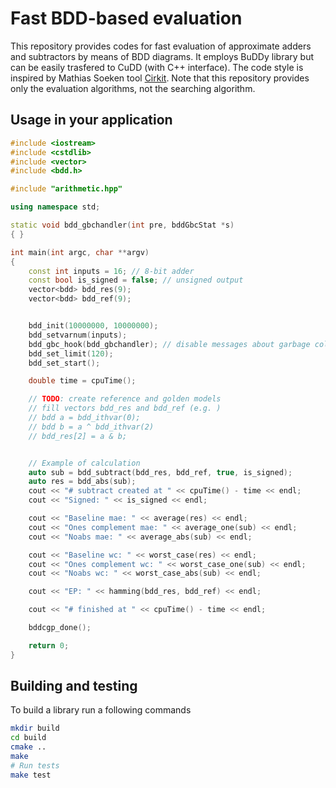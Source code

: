 # Fast BDD-based evaluation
This repository provides codes for fast evaluation of approximate adders and subtractors by means of BDD diagrams. It employs BuDDy library but can be easily trasfered to CuDD (with C++ interface). The code style is inspired by Mathias Soeken tool [Cirkit](https://github.com/msoeken/cirkit). Note that this repository provides only the evaluation algorithms, not the searching algorithm.


## Usage in your application
```c++
#include <iostream>
#include <cstdlib>
#include <vector>
#include <bdd.h>

#include "arithmetic.hpp"

using namespace std;

static void bdd_gbchandler(int pre, bddGbcStat *s)
{ }

int main(int argc, char **argv)
{
    const int inputs = 16; // 8-bit adder
    const bool is_signed = false; // unsigned output
    vector<bdd> bdd_res(9);
    vector<bdd> bdd_ref(9);


    bdd_init(10000000, 10000000);
    bdd_setvarnum(inputs);
    bdd_gbc_hook(bdd_gbchandler); // disable messages about garbage collector
    bdd_set_limit(120);
    bdd_set_start();

    double time = cpuTime();

    // TODO: create reference and golden models
    // fill vectors bdd_res and bdd_ref (e.g. )
    // bdd a = bdd_ithvar(0);
    // bdd b = a ^ bdd_ithvar(2)
    // bdd_res[2] = a & b;


    // Example of calculation
    auto sub = bdd_subtract(bdd_res, bdd_ref, true, is_signed);
    auto res = bdd_abs(sub);
    cout << "# subtract created at " << cpuTime() - time << endl;
    cout << "Signed: " << is_signed << endl;

    cout << "Baseline mae: " << average(res) << endl;
    cout << "Ones complement mae: " << average_one(sub) << endl;
    cout << "Noabs mae: " << average_abs(sub) << endl;

    cout << "Baseline wc: " << worst_case(res) << endl;
    cout << "Ones complement wc: " << worst_case_one(sub) << endl;
    cout << "Noabs wc: " << worst_case_abs(sub) << endl;

    cout << "EP: " << hamming(bdd_res, bdd_ref) << endl;

    cout << "# finished at " << cpuTime() - time << endl;

    bddcgp_done();

    return 0;
}
```

## Building and testing
To build a library run a following commands
```sh
mkdir build
cd build
cmake ..
make
# Run tests
make test
```